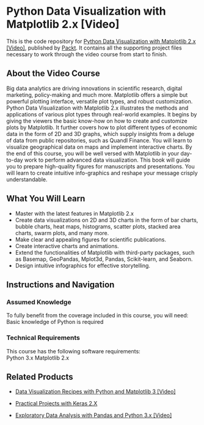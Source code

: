 


# Python Data Visualization with Matplotlib 2.x [Video]
This is the code repository for [Python Data Visualization with Matplotlib 2.x [Video]](https://www.packtpub.com/big-data-and-business-intelligence/python-data-visualization-matplotlib-2x?utm_source=github&utm_medium=repository&utm_campaign=9781788839754), published by [Packt](https://www.packtpub.com/?utm_source=github). It contains all the supporting project files necessary to work through the video course from start to finish.
## About the Video Course
Big data analytics are driving innovations in scientific research, digital marketing, policy-making and much more. Matplotlib offers a simple but powerful plotting interface, versatile plot types, and robust customization. Python Data Visualization with Matplotlib 2.x illustrates the methods and applications of various plot types through real-world examples. It begins by giving the viewers the basic know-how on how to create and customize plots by Matplotlib. It further covers how to plot different types of economic data in the form of 2D and 3D graphs, which supply insights from a deluge of data from public repositories, such as Quandl Finance. You will learn to visualize geographical data on maps and implement interactive charts. By the end of this course, you will be well versed with Matplotlib in your day-to-day work to perform advanced data visualization. This book will guide you to prepare high-quality figures for manuscripts and presentations. You will learn to create intuitive info-graphics and reshape your message crisply understandable.

<H2>What You Will Learn</H2>
<DIV class=book-info-will-learn-text>
<UL>
<LI>Master with the latest features in Matplotlib 2.x 
<LI>Create data visualizations on 2D and 3D charts in the form of bar charts, bubble charts, heat maps, histograms, scatter plots, stacked area charts, swarm plots, and many more. 
<LI>Make clear and appealing figures for scientific publications. 
<LI>Create interactive charts and animations. 
<LI>Extend the functionalities of Matplotlib with third-party packages, such as Basemap, GeoPandas, Mplot3d, Pandas, Scikit-learn, and Seaborn. 
<LI>Design intuitive infographics for effective storytelling. </LI></UL></DIV>

## Instructions and Navigation
### Assumed Knowledge
To fully benefit from the coverage included in this course, you will need:<br/>
Basic knowledge of Python is required

### Technical Requirements
This course has the following software requirements:<br/>
Python 3.x
Matplotlib 2.x

## Related Products
* [Data Visualization Recipes with Python and Matplotlib 3 [Video]](https://www.packtpub.com/big-data-and-business-intelligence/data-visualization-recipes-python-and-matplotlib-3-video?utm_source=github&utm_medium=repository&utm_campaign=9781789957792)

* [Practical Projects with Keras 2.X](https://www.packtpub.com/big-data-and-business-intelligence/practical-projects-keras-2x?utm_source=github&utm_medium=repository&utm_campaign=9781838827236)

* [Exploratory Data Analysis with Pandas and Python 3.x [Video]](https://www.packtpub.com/application-development/exploratory-data-analysis-pandas-and-python-3x-video?utm_source=github&utm_medium=repository&utm_campaign=9781789959116)


